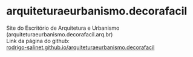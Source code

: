 # arquiteturaeurbanismo.decorafacil<br/>
Site do Escritório de Arquitetura e Urbanismo (arquiteturaeurbanismo.decorafacil.arq.br)<br/>
Link da página do github:<br/>
<a href="https://rodrigo-salinet.github.io/arquiteturaeurbanismo.decorafacil" target="blank">rodrigo-salinet.github.io/arquiteturaeurbanismo.decorafacil</a>
